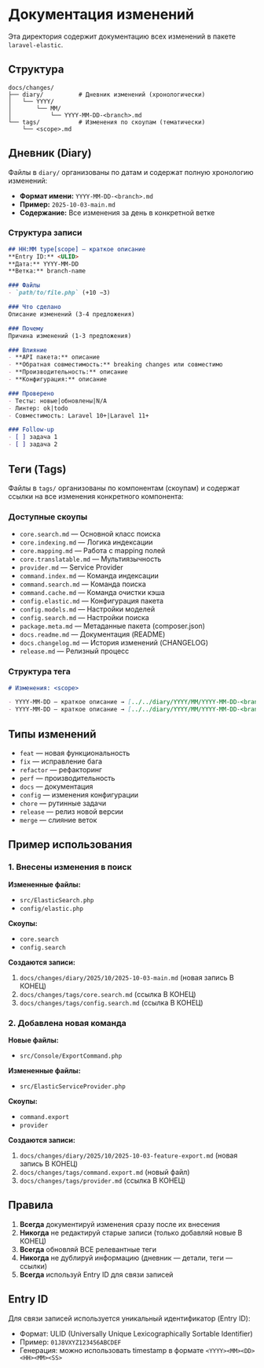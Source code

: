 # Документация изменений

Эта директория содержит документацию всех изменений в пакете `laravel-elastic`.

## Структура

```
docs/changes/
├── diary/          # Дневник изменений (хронологически)
│   └── YYYY/
│       └── MM/
│           └── YYYY-MM-DD-<branch>.md
└── tags/           # Изменения по скоупам (тематически)
    └── <scope>.md
```

## Дневник (Diary)

Файлы в `diary/` организованы по датам и содержат полную хронологию изменений:

- **Формат имени:** `YYYY-MM-DD-<branch>.md`
- **Пример:** `2025-10-03-main.md`
- **Содержание:** Все изменения за день в конкретной ветке

### Структура записи

```markdown
## HH:MM type[scope] — краткое описание
**Entry ID:** <ULID>
**Дата:** YYYY-MM-DD
**Ветка:** branch-name

### Файлы
- `path/to/file.php` (+10 −3)

### Что сделано
Описание изменений (3-4 предложения)

### Почему
Причина изменений (1-3 предложения)

### Влияние
- **API пакета:** описание
- **Обратная совместимость:** breaking changes или совместимо
- **Производительность:** описание
- **Конфигурация:** описание

### Проверено
- Тесты: новые|обновлены|N/A
- Линтер: ok|todo
- Совместимость: Laravel 10+|Laravel 11+

### Follow-up
- [ ] задача 1
- [ ] задача 2
```

## Теги (Tags)

Файлы в `tags/` организованы по компонентам (скоупам) и содержат ссылки на все изменения конкретного компонента:

### Доступные скоупы

- `core.search.md` — Основной класс поиска
- `core.indexing.md` — Логика индексации
- `core.mapping.md` — Работа с mapping полей
- `core.translatable.md` — Мультиязычность
- `provider.md` — Service Provider
- `command.index.md` — Команда индексации
- `command.search.md` — Команда поиска
- `command.cache.md` — Команда очистки кэша
- `config.elastic.md` — Конфигурация пакета
- `config.models.md` — Настройки моделей
- `config.search.md` — Настройки поиска
- `package.meta.md` — Метаданные пакета (composer.json)
- `docs.readme.md` — Документация (README)
- `docs.changelog.md` — История изменений (CHANGELOG)
- `release.md` — Релизный процесс

### Структура тега

```markdown
# Изменения: <scope>

- YYYY-MM-DD — краткое описание → [../../diary/YYYY/MM/YYYY-MM-DD-<branch>.md#entry_id]
- YYYY-MM-DD — краткое описание → [../../diary/YYYY/MM/YYYY-MM-DD-<branch>.md#entry_id]
```

## Типы изменений

- `feat` — новая функциональность
- `fix` — исправление бага
- `refactor` — рефакторинг
- `perf` — производительность
- `docs` — документация
- `config` — изменения конфигурации
- `chore` — рутинные задачи
- `release` — релиз новой версии
- `merge` — слияние веток

## Пример использования

### 1. Внесены изменения в поиск

**Измененные файлы:**
- `src/ElasticSearch.php`
- `config/elastic.php`

**Скоупы:**
- `core.search`
- `config.search`

**Создаются записи:**
1. `docs/changes/diary/2025/10/2025-10-03-main.md` (новая запись В КОНЕЦ)
2. `docs/changes/tags/core.search.md` (ссылка В КОНЕЦ)
3. `docs/changes/tags/config.search.md` (ссылка В КОНЕЦ)

### 2. Добавлена новая команда

**Новые файлы:**
- `src/Console/ExportCommand.php`

**Измененные файлы:**
- `src/ElasticServiceProvider.php`

**Скоупы:**
- `command.export`
- `provider`

**Создаются записи:**
1. `docs/changes/diary/2025/10/2025-10-03-feature-export.md` (новая запись В КОНЕЦ)
2. `docs/changes/tags/command.export.md` (новый файл)
3. `docs/changes/tags/provider.md` (ссылка В КОНЕЦ)

## Правила

1. **Всегда** документируй изменения сразу после их внесения
2. **Никогда** не редактируй старые записи (только добавляй новые В КОНЕЦ)
3. **Всегда** обновляй ВСЕ релевантные теги
4. **Никогда** не дублируй информацию (дневник — детали, теги — ссылки)
5. **Всегда** используй Entry ID для связи записей

## Entry ID

Для связи записей используется уникальный идентификатор (Entry ID):
- Формат: ULID (Universally Unique Lexicographically Sortable Identifier)
- Пример: `01J8VXYZ123456ABCDEF`
- Генерация: можно использовать timestamp в формате `<YYYY><MM><DD><HH><MM><SS>`


